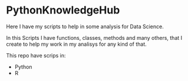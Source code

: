 # PythonKnowledgeHub
Here I have my scripts to help in some analysis for Data Science.

In this Scripts I have functions, classes, methods and many others, that I create to help my work in my analisys for any kind of that.

This repo have scrips in:
- Python
- R

